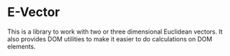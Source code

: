 # E-Vector

This is a library to work with two or three dimensional Euclidean vectors. It also provides DOM utilities to make it easier to do calculations on DOM elements.